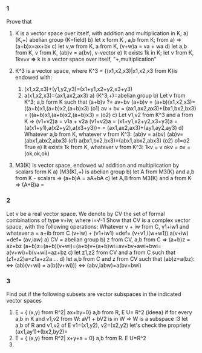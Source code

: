 ### 1 
Prove that 
1) K is a vector space over itself, with addition and multiplication in K;
	a) (K,+) abelian group (K=field)
	b) let  x form K , a,b from K; from a) => (a+b)x=ax+bx
	c) let v,w from K, a from K, (v+w)a = va + wa
	d) let a,b from K, v from K, (ab)v = a(bv), v-vector
	e) It exists 1k in K; let v from K, 1kv=v
	**=>** k is a vector space over itself, "+,multiplication"

2) K^3 is a vector space, where K^3 = {(x1,x2,x3)|x1,x2,x3 from K}is endowed with:
	1) (x1,x2,x3)+(y1,y2,y3)=(x1+y1,x2+y2,x3+y3)
	2) a(x1,x2,x3)=(ax1,ax2,ax3)
	a) (K^3,+)=abelian group
	b) Let v from K^3; a,b form K such that (a+b)v ?= av+bv
		(a+b)v = (a+b)(x1,x2,x3)=((a+b)x1,(a+b)x2,(a+b)x3) (o1)
		av + bv = (ax1,ax2,ax3)+(bx1,bx2,bx3) = ((a+b)x1,(a+b)x2,(a+b)x3) 
		= (o2)
	c) Let v1,v2 from K^3 and a from K => (v1+v2)a = v1a + v2a
		(v1+v2)a = (x1+y1,x2+y2,x3+y3)a = (a(x1+y1),a(x2+y2),a(x3+y3))=
		= (ax1,ax2,ax3)+(ay1,ay2,ay3)
	d) Whatever a,b from K, whatever v from K^3: (ab)v = a(bv)
		(ab)v=(abx1,abx2,abx3) (o1) 
		a(bx1,bx2,bx3)=(abx1,abx2,abx3) (o2)
		o1=o2 True
	e) It exists 1k from K, whatever v from K^3:
		1kv = v
		okv = ov = (ok,ok,ok)

3) M3(K) is vector space, endowed w/ addition and multiplication by scalars form K
	a) (M3(K),+) is abelian group
	b) let A from M3(K) and a,b from K - scalars => (a+b)A = aA+bA
	c) let A,B from M3(K) and a from K => (A+B)a = 

### 2
Let v be a real vector space. We denote by CV the set of formal combinations of type v+iw, where i=√-1
Show that CV is a complex vector space, with the following operations:
	Whatever v + iw from C, v1+iw1 and whatever a = a+ib from C
	(v+iw) + (v1+iw1) =def= (v+v1,i(w+w1))
	a(v+iw) =def= (av,iaw)
	a) CV = abelian group
	b) z from CV,  a,b from C => (a+b)z = az+bz
		(a+b)z=(a+b)(v+wi)=(a+b)v+(a+b)wi=av+bv+awi+bwi= a(v+wi)+b(v+wi)=az+bz
	c) let z1,z2 from CV and a from C such that (z1+z2)a=z1a+z2a
	...
	d) let a,b from C and z from CV such that (ab)z=a(bz):
	<=> (ab)(v+wi) = a(b((v+wi))) <=> (abv,iabw)=a(bv+bwi)

### 3
Find out if the following subsets are vector subspaces in the indicated vector spaces
1) E = { (x,y) from R^2| ax+by=0} a,b from R, E U= R^2
	(ideea) if for every a,b in K and v1,v2 from W:
		aV1 + bV2  is in W => W is a subspace :3
	let a,b of R and v1,v2 of E v1=(x1,y2), v2=(x2,y2)
	let's check the propriety
	(ax1,ay1)+(bx2,by2)=
1) E = { (x,y) from R^2| x+y+a = 0} a,b from R. E U=R^2
2) 